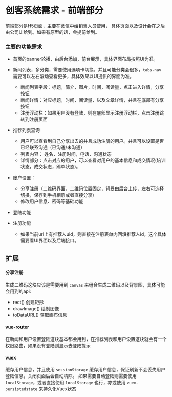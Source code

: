 # 创客系统需求 - 前端部分

前端部分是H5页面，主要在微信中给销售人员使用，
具体页面以及设计会在之后由公司UI给到。如果有原型的话，会提前给到。

### 主要的功能需求
- 首页的banner轮播，由后台添加，前台展示，具体界面布局按照UI为准。

- 新闻列表，多分类，需要使用选项卡切换，并且可能分类会很多，`tabs-nav` 需要可以左右滚动查看更多，具体效果以UI提供的界面为准。
  - 新闻列表字段：标题，简介，图片，时间，阅读量，点击进入详情，分享按钮
  - 新闻详情：对应标题，时间，阅读量，以及文章详情，并且在底部有分享按钮
  - 注册浮动栏：如果用户没有登陆，则在底部显示注册浮动栏，点击注册跳转到注册页面

- 推荐列表查询
  - 用户可以查看到自己分享出去的并且成功注册的用户。并且可以设置是否已经联系沟通（已沟通/未沟通）
  - 列表内容： 姓名，注册时间，电话，沟通状态
  - 详情部分：点击对应的用户，可以查看对用户的基本信息和成交情况(培训状态，成交状态，踢单状态)。

- 账户设置：
  - 分享注册（二维码界面，二维码位置固定，背景由后台上传，左右可选择切换，保存到手机相册或者直接分享）
  - 修改用户信息、密码等基础功能

- 登陆功能
- 注册功能
  - 如果当前url上有推荐人uid，则直接在注册表单内回填推荐人id，这个具体需要看UI界面以及后端接口。



## 扩展
#### 分享注册
生成二维码这块应该是需要用到 `canvas` 来组合生成二维码以及背景图，具体可能会用到的api:
  - rect() 创建矩形
  - drawImage() 绘制图像
  - toDataURL() 获取画布信息

#### vue-router
在新闻和用户设置登陆这块基本都会用到，在推荐列表和用户设置这块就会有一个权限路由，如果没有登陆则显示去登陆提示

#### vuex
缓存用户信息，并且使用 `sessionStorage` 缓存用户信息，保证刷新不会丢失用户登陆信息，关闭页面后会自动清除。
如果需要自动登陆则需要使用 `localStorage`，或者直接使用 `localStorage` 也行，亦或使用 `vuex-persistedstate` 来持久化Vuex状态


